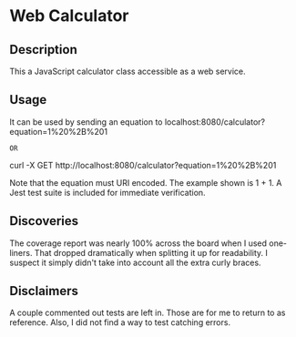 # Web Calculator

## Description

This a JavaScript calculator class accessible as a web service.

## Usage

It can be used by sending an equation to localhost:8080/calculator?equation=1%20%2B%201

	OR

curl -X GET http://localhost:8080/calculator?equation=1%20%2B%201

Note that the equation must URI encoded.
The example shown is 1 + 1.
A Jest test suite is included for immediate verification.

## Discoveries

The coverage report was nearly 100% across the board when I used one-liners.
That dropped dramatically when splitting it up for readability.
I suspect it simply didn't take into account all the extra curly braces.

## Disclaimers

A couple commented out tests are left in. Those are for me to return to as reference. Also, I did not find a way to test catching errors.
